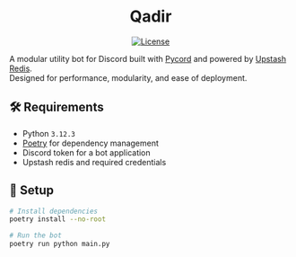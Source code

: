 <h1 align="center">
    Qadir
</h1>

<p align="center">
    <a href="https://github.com/iamwookie/qadir-bot/blob/main/LICENSE">
        <img alt="License" src="https://img.shields.io/github/license/iamwookie/qadir-bot" />
    </a>
</p>

A modular utility bot for Discord built with [Pycord](https://docs.pycord.dev/) and powered by [Upstash Redis](https://upstash.com/).  
Designed for performance, modularity, and ease of deployment.

## 🛠 Requirements

-   Python `3.12.3`
-   [Poetry](https://python-poetry.org/) for dependency management
-   Discord token for a bot application
-   Upstash redis and required credentials

## 🚀 Setup

```bash
# Install dependencies
poetry install --no-root

# Run the bot
poetry run python main.py
```
